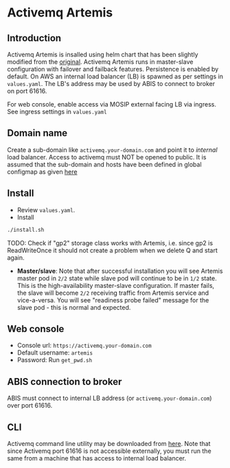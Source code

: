 # Activemq Artemis

## Introduction
Activemq Artemis is insalled using helm chart that has been slightly modified from the [original](https://github.com/vromero/activemq-artemis-helm).  Activemq Artemis runs in master-slave configuration with failover and failback features.  Persistence is enabled by default.  On AWS an internal load balancer (LB) is spawned as per settings in `values.yaml`.  The LB's address may be used by ABIS to connect to broker on port 61616.

For web console, enable access via MOSIP external facing LB via ingress.  See ingress settings in `values.yaml`

## Domain name
Create a sub-domain like `activemq.your-domain.com` and point it to *internal* load balancer. Access to activemq must NOT be opened to public. It is assumed that the sub-domain and hosts have been defined in global configmap as given [here](../../../cluster/global_configmap.yaml.sample)  

## Install
* Review `values.yaml`. 
* Install
```sh
./install.sh
```
TODO: Check if "gp2" storage class works with Artemis, i.e. since gp2 is ReadWriteOnce it should not create a problem when we delete Q and start again.

* **Master/slave**:  Note that after successful installation you will see Artemis master pod in `2/2` state while slave pod will continue to be in `1/2` state.  This is the high-availability master-slave configuration.  If master fails, the slave will become `2/2` receiving traffic from Artemis service and vice-a-versa.  You will see "readiness probe failed" message for the slave pod - this is normal and expected.

## Web console
* Console url: `https://activemq.your-domain.com`
* Default username: `artemis`
* Password:  Run `get_pwd.sh`

## ABIS connection to broker
ABIS must connect to internal LB address (or `activemq.your-domain.com`) over port 61616.

## CLI
Activemq command line utility may be downloaded from [here](https://activemq.apache.org/components/artemis/download/).  Note that since Activemq port 61616 is not accessible externally, you must run the same from a machine that has access to internal load balancer.
